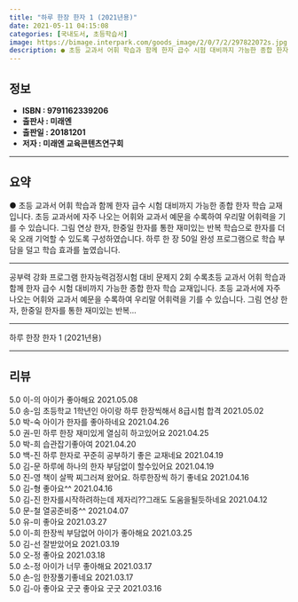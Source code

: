 ```yaml
---
title: "하루 한장 한자 1 (2021년용)"
date: 2021-05-11 04:15:08
categories: [국내도서, 초등학습서]
image: https://bimage.interpark.com/goods_image/2/0/7/2/297822072s.jpg
description: ● 초등 교과서 어휘 학습과 함께 한자 급수 시험 대비까지 가능한 종합 한자 학습 교재입니다. 초등 교과서에 자주 나오는 어휘와 교과서 예문을 수록하여 우리말 어휘력을 기를 수 있습니다. 그림 연상 한자, 한중일 한자를 통한 재미있는 반복 학습으로 한자를 더욱 오래 기억할 수 있도록
---
```


## **정보**

- **ISBN : 9791162339206**
- **출판사 : 미래엔**
- **출판일 : 20181201**
- **저자 : 미래엔 교육콘텐츠연구회**

------



## **요약**

●  초등 교과서 어휘 학습과 함께 한자 급수 시험 대비까지 가능한 종합 한자 학습 교재입니다. 초등 교과서에 자주 나오는 어휘와 교과서 예문을 수록하여 우리말 어휘력을 기를 수 있습니다. 그림 연상 한자, 한중일 한자를 통한 재미있는 반복 학습으로 한자를 더욱 오래 기억할 수 있도록 구성하였습니다. 하루 한 장 50일 완성 프로그램으로 학습 부담을 덜고 학습 효과를 높였습니다.

------

공부력 강화 프로그램
한자능력검정시험 대비 문제지 2회 수록초등 교과서 어휘 학습과 함께 한자 급수 시험 대비까지 가능한 종합 한자 학습 교재입니다. 초등 교과서에 자주 나오는 어휘와 교과서 예문을 수록하여 우리말 어휘력을 기를 수 있습니다. 그림 연상 한자, 한중일 한자를 통한 재미있는 반복... 

------


하루 한장 한자 1 (2021년용) 

------


## **리뷰** 

5.0 이-의 아이가 좋아해요 2021.05.08 <br/>5.0 송-임 초등학교 1학년인 아이랑 하루 한장씩해서 8급시험 합격 2021.05.02 <br/>5.0 박-숙 아이가 한자를 좋아하네요 2021.04.26 <br/>5.0 권-민 하루 한장 재미있게 열심히 하고있어요 2021.04.25 <br/>5.0 박-희 습관잡기좋아여 2021.04.20 <br/>5.0 백-진 하루 한자로 꾸준히 공부하기 좋은 교재네요 2021.04.19 <br/>5.0 김-문 하루에 하나의 한자 부담없이 할수있어요 2021.04.19 <br/>5.0 진-영 책이 살짝 찌그러져 왔어요. 하루한장씩 하기 좋네요 2021.04.16 <br/>5.0 김-형 좋아요^^ 2021.04.16 <br/>5.0 김-진 한자를시작하려하는데 제자리??그래도
도움을될듯하네요 2021.04.12 <br/>5.0 문-철 열공준비중^^ 2021.04.07 <br/>5.0 유-미 좋아요 2021.03.27 <br/>5.0 이-희 한장씩 부담없어 아이가 좋아해요 2021.03.25 <br/>5.0 김-선 잘받았어요 2021.03.19 <br/>5.0 오-정 좋아요 2021.03.18 <br/>5.0 소-정 아이가 너무 좋아해요 2021.03.17 <br/>5.0 손-임 한장풀기좋네요 2021.03.17 <br/>5.0 김-아 좋아요 굿굿 좋아요 굿굿 2021.03.16 <br/>